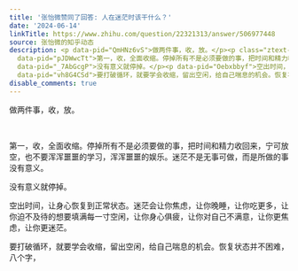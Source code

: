 ```yaml
---
title: '张怡微赞同了回答: 人在迷茫时该干什么？'
date: '2024-06-14'
linkTitle: https://www.zhihu.com/question/22321313/answer/506977448
source: 张怡微的知乎动态
description: <p data-pid="QmHNz6vS">做两件事，收，放。</p><p class="ztext-empty-paragraph"><br></p><p
  data-pid="pJDWwcTt">第一，收，全面收缩。停掉所有不是必须要做的事，把时间和精力收回来，宁可放空，也不要浑浑噩噩的学习，浑浑噩噩的娱乐。迷茫不是无事可做，而是所做的事没有意义。</p><p
  data-pid="_7AbGcgP">没有意义就停掉。</p><p data-pid="Oebxbbyf">空出时间，让身心恢复到正常状态。迷茫会让你焦虑，让你晚睡，让你吃更多，让你迫不及待的想要填满每一寸空闲，让你身心俱疲，让你对自己不满意，让你更焦虑，让你更迷茫。</p><p
  data-pid="vh8G4CSd">要打破循环，就要学会收缩，留出空闲，给自己喘息的机会。恢复状态并不困难，八个字，</p><p ...
disable_comments: true
---
```

<p data-pid="QmHNz6vS">做两件事，收，放。</p><p class="ztext-empty-paragraph"><br></p><p data-pid="pJDWwcTt">第一，收，全面收缩。停掉所有不是必须要做的事，把时间和精力收回来，宁可放空，也不要浑浑噩噩的学习，浑浑噩噩的娱乐。迷茫不是无事可做，而是所做的事没有意义。</p><p data-pid="_7AbGcgP">没有意义就停掉。</p><p data-pid="Oebxbbyf">空出时间，让身心恢复到正常状态。迷茫会让你焦虑，让你晚睡，让你吃更多，让你迫不及待的想要填满每一寸空闲，让你身心俱疲，让你对自己不满意，让你更焦虑，让你更迷茫。</p><p data-pid="vh8G4CSd">要打破循环，就要学会收缩，留出空闲，给自己喘息的机会。恢复状态并不困难，八个字，</p><p ...